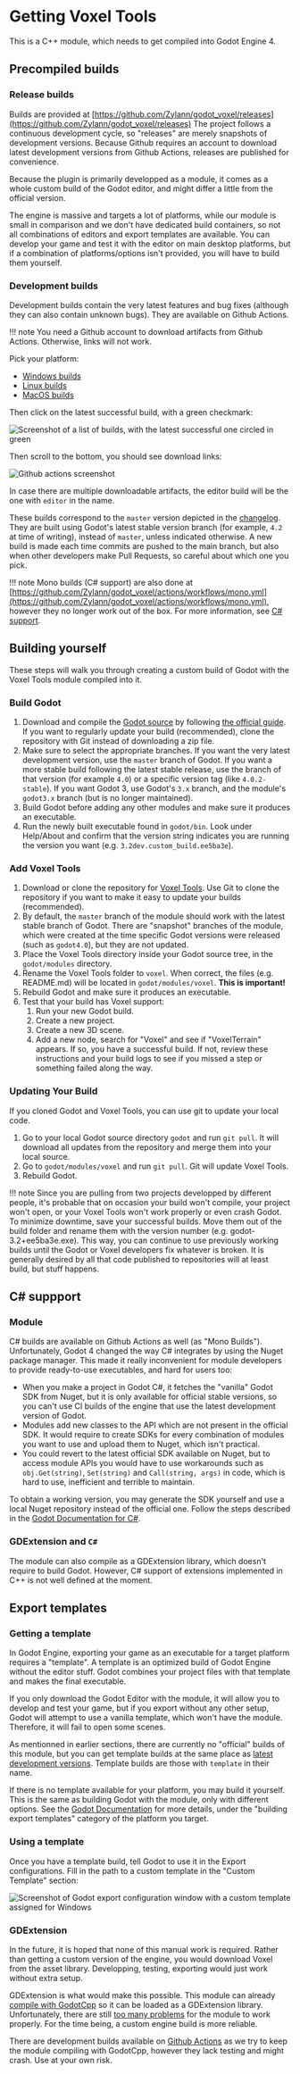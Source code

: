 Getting Voxel Tools
=====================

This is a C++ module, which needs to get compiled into Godot Engine 4.

Precompiled builds
-------------------

### Release builds

Builds are provided at [https://github.com/Zylann/godot_voxel/releases](https://github.com/Zylann/godot_voxel/releases)
The project follows a continuous development cycle, so "releases" are merely snapshots of development versions. Because Github requires an account to download latest development versions from Github Actions, releases are published for convenience.

Because the plugin is primarily developped as a module, it comes as a whole custom build of the Godot editor, and might differ a little from the official version.

The engine is massive and targets a lot of platforms, while our module is small in comparison and we don't have dedicated build containers, so not all combinations of editors and export templates are available. You can develop your game and test it with the editor on main desktop platforms, but if a combination of platforms/options isn't provided, you will have to build them yourself.

### Development builds

Development builds contain the very latest features and bug fixes (although they can also contain unknown bugs). They are available on Github Actions.

!!! note
	You need a Github account to download artifacts from Github Actions. Otherwise, links will not work.

Pick your platform:

- [Windows builds](https://github.com/Zylann/godot_voxel/actions/workflows/windows.yml)
- [Linux builds](https://github.com/Zylann/godot_voxel/actions/workflows/linux.yml)
- [MacOS builds](https://github.com/Zylann/godot_voxel/actions/workflows/macos.yml)

Then click on the latest successful build, with a green checkmark:

![Screenshot of a list of builds, with the latest successful one circled in green](images/ci_builds_latest_link.webp)

Then scroll to the bottom, you should see download links:

![Github actions screenshot](images/github_actions_windows_artifacts.webp)

In case there are multiple downloadable artifacts, the editor build will be the one with `editor` in the name.

These builds correspond to the `master` version depicted in the [changelog](https://github.com/Zylann/godot_voxel/blob/master/CHANGELOG.md).
They are built using Godot's latest stable version branch (for example, `4.2` at time of writing), instead of `master`, unless indicated otherwise.
A new build is made each time commits are pushed to the main branch, but also when other developers make Pull Requests, so careful about which one you pick.

!!! note
	Mono builds (C# support) are also done at [https://github.com/Zylann/godot_voxel/actions/workflows/mono.yml](https://github.com/Zylann/godot_voxel/actions/workflows/mono.yml), however they no longer work out of the box. For more information, see [C# support](#c-suppport).


Building yourself
-------------------

These steps will walk you through creating a custom build of Godot with the Voxel Tools module compiled into it.

### Build Godot

1. Download and compile the [Godot source](https://github.com/godotengine/godot) by following [the official guide](https://docs.godotengine.org/en/latest/development/compiling/index.html). If you want to regularly update your build (recommended), clone the repository with Git instead of downloading a zip file.
1. Make sure to select the appropriate branches. If you want the very latest development version, use the `master` branch of Godot. If you want a more stable build following the latest stable release, use the branch of that version (for example `4.0`) or a specific version tag (like `4.0.2-stable`). If you want Godot 3, use Godot's `3.x` branch, and the module's `godot3.x` branch (but is no longer maintained). 
1. Build Godot before adding any other modules and make sure it produces an executable.
1. Run the newly built executable found in `godot/bin`. Look under Help/About and confirm that the version string indicates you are running the version you want (e.g. `3.2dev.custom_build.ee5ba3e`).


### Add Voxel Tools

1. Download or clone the repository for [Voxel Tools](https://github.com/Zylann/godot_voxel). Use Git to clone the repository if you want to make it easy to update your builds (recommended).
1. By default, the `master` branch of the module should work with the latest stable branch of Godot. There are "snapshot" branches of the module, which were created at the time specific Godot versions were released (such as `godot4.0`), but they are not updated.
1. Place the Voxel Tools directory inside your Godot source tree, in the `godot/modules` directory. 
1. Rename the Voxel Tools folder to `voxel`. When correct, the files (e.g. README.md) will be located in `godot/modules/voxel`. **This is important!**
1. Rebuild Godot and make sure it produces an executable.
1. Test that your build has Voxel support:
	1. Run your new Godot build.
	1. Create a new project.
	1. Create a new 3D scene.
	1. Add a new node, search for "Voxel" and see if "VoxelTerrain" appears. If so, you have a successful build. If not, review these instructions and your build logs to see if you missed a step or something failed along the way.


### Updating Your Build

If you cloned Godot and Voxel Tools, you can use git to update your local code.

1. Go to your local Godot source directory `godot` and run `git pull`. It will download all updates from the repository and merge them into your local source.
1. Go to `godot/modules/voxel` and run `git pull`. Git will update Voxel Tools.
1. Rebuild Godot.

!!! note
	Since you are pulling from two projects developped by different people, it's probable that on occasion your build won't compile, your project won't open, or your Voxel Tools won't work properly or even crash Godot. To minimize downtime, save your successful builds. Move them out of the build folder and rename them with the version number (e.g. godot-3.2+ee5ba3e.exe). This way, you can continue to use previously working builds until the Godot or Voxel developers fix whatever is broken. It is generally desired by all that code published to repositories will at least build, but stuff happens.


C# suppport
--------------

### Module

C# builds are available on Github Actions as well (as "Mono Builds"). Unfortunately, Godot 4 changed the way C# integrates by using the Nuget package manager. This made it really inconvenient for module developers to provide ready-to-use executables, and hard for users too:

- When you make a project in Godot C#, it fetches the "vanilla" Godot SDK from Nuget, but it is only available for official stable versions, so you can't use CI builds of the engine that use the latest development version of Godot.
- Modules add new classes to the API which are not present in the official SDK. It would require to create SDKs for every combination of modules you want to use and upload them to Nuget, which isn't practical.
- You could revert to the latest official SDK available on Nuget, but to access module APIs you would have to use workarounds such as `obj.Get(string)`, `Set(string)` and `Call(string, args)` in code, which is hard to use, inefficient and terrible to maintain.

To obtain a working version, you may generate the SDK yourself and use a local Nuget repository instead of the official one. Follow the steps described in the [Godot Documentation for C#](https://docs.godotengine.org/en/stable/contributing/development/compiling/compiling_with_dotnet.html).


### GDExtension and `C#`

The module can also compile as a GDExtension library, which doesn't require to build Godot. However, C# support of extensions implemented in C++ is not well defined at the moment.


Export templates
-------------------

### Getting a template

In Godot Engine, exporting your game as an executable for a target platform requires a "template". A template is an optimized build of Godot Engine without the editor stuff. Godot combines your project files with that template and makes the final executable.

If you only download the Godot Editor with the module, it will allow you to develop and test your game, but if you export without any other setup, Godot will attempt to use a vanilla template, which won't have the module. Therefore, it will fail to open some scenes.

As mentionned in earlier sections, there are currently no "official" builds of this module, but you can get template builds at the same place as [latest development versions](#development-builds). Template builds are those with `template` in their name.

If there is no template available for your platform, you may build it yourself. This is the same as building Godot with the module, only with different options. See the [Godot Documentation](https://docs.godotengine.org/en/latest/development/compiling/index.html) for more details, under the "building export templates" category of the platform you target.

### Using a template

Once you have a template build, tell Godot to use it in the Export configurations. Fill in the path to a custom template in the "Custom Template" section:

![Screenshot of Godot export configuration window with a custom template assigned for Windows](images/export_template_window.webp)

### GDExtension

In the future, it is hoped that none of this manual work is required. Rather than getting a custom version of the engine, you would download Voxel from the asset library. Developping, testing, exporting would just work without extra setup.

GDExtension is what would make this possible. This module can already [compile with GodotCpp](module_development.md#gdextension) so it can be loaded as a GDExtension library.
Unfortunately, there are still [too many problems](https://github.com/Zylann/godot_voxel/issues/442) for the module to work properly. For the time being, a custom engine build is more reliable.

There are development builds available on [Github Actions](https://github.com/Zylann/godot_voxel/actions/workflows/extension_windows.yml) as we try to keep the module compiling with GodotCpp, however they lack testing and might crash. Use at your own risk.
